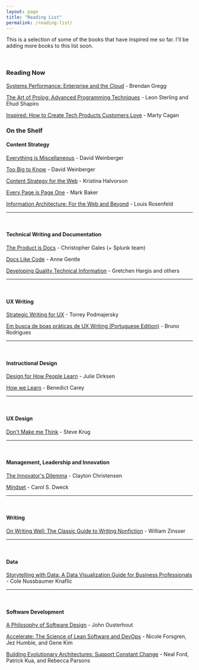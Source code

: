 ```yaml
---
layout: page
title: "Reading List"
permalink: /reading-list/
---
```


This is a selection of some of the books that have inspired me so far. I'll be adding more books to this list soon.

<br>

### Reading Now

<a href="https://www.amazon.com/Systems-Performance-Brendan-Gregg-dp-0136820158/dp/0136820158" target="_blank">Systems Performance: Enterprise and the Cloud</a> - Brendan Gregg

<a href="https://www.amazon.com/Art-Prolog-Advanced-Programming-Techniques/dp/0262192500" target="_blank">The Art of Prolog: Advanced Programming Techniques</a> - Leon Sterling and Ehud Shapiro

<a href="https://www.amazon.com/INSPIRED-Create-Tech-Products-Customers/dp/1119387507" target="_blank">Inspired: How to Create Tech Products Customers Love</a> - Marty Cagan


### On the Shelf

#### Content Strategy

<a href="https://www.amazon.com.br/Everything-Miscellaneous-Digital-Disorder-English-ebook/dp/B000R7PUW4/ref=sr_1_1" target="_blank">Everything is Miscellaneous</a> - David Weinberger

<a href="https://www.amazon.com.br/dp/B06XCHL4VF/ref=dp-kindle-redirect?_encoding=UTF8&btkr=1" target="_blank">Too Big to Know</a> - David Weinberger

<a href="https://www.amazon.com/Content-Strategy-Web-Kristina-Halvorson/dp/0321808304" target="_blank">Content Strategy for the Web</a> - Kristina Halvorson

<a href="https://www.amazon.com/Every-Page-One-Topic-Based-Communication/dp/1937434281" target="_blank">Every Page is Page One</a> - Mark Baker

<a href="https://www.amazon.com/Information-Architecture-Beyond-Louis-Rosenfeld/dp/1491911689" target="_blank">Information Architecture: For the Web and Beyond</a> - Louis Rosenfeld

<hr>
<br>

#### Technical Writing and Documentation

<a href="https://www.amazon.com/Product-Docs-technical-documentation-development-ebook/dp/B078G5PV3Q" target="_blank">The Product is Docs</a> - Christopher Gales (+ Splunk team)

<a href="http://www.lulu.com/shop/anne-gentle/docs-like-code/paperback/product-23487291.html" target="_blank">Docs Like Code</a> - Anne Gentle

<a href="https://www.amazon.com/Developing-Quality-Technical-Information-Handbook/dp/0131477498" target="_blank">Developing Quality Technical Information</a> - Gretchen Hargis and others

<hr>
<br>

#### UX Writing

<a href="https://www.amazon.com/Strategic-Writing-Engagement-Conversion-Retention/dp/1492049395/ref=sr_1_1" target="_blank">Strategic Writing for UX</a> - Torrey Podmajersky

<a href="https://www.amazon.com/busca-boas-pr%C3%A1ticas-Writing-Portuguese-ebook/dp/B07YYQJ1B7" target="_blank">Em busca de boas práticas de UX Writing (Portuguese Edition)</a> - Bruno Rodrigues

<hr>
<br>

#### Instructional Design

<a href="https://www.amazon.com/Design-People-Learn-Voices-Matter/dp/0321768434" target="_blank">Design for How People Learn</a> - Julie Dirksen

<a href="https://www.amazon.com/How-We-Learn-Surprising-Happens/dp/0812984293" target="_blank">How we Learn</a> - Benedict Carey

<hr>
<br>

#### UX Design

<a href="https://www.amazon.com/Dont-Make-Think-Revisited-Usability-ebook/dp/B00HJUBRPG" target="_blank">Don't Make me Think</a> - Steve Krug

<hr>
<br>

#### Management, Leadership and Innovation

<a href="https://www.amazon.com.br/Innovators-Dilemma-Revolutionary-Change-Business/dp/0062060244" target="_blank">The Innovator's Dilemma</a> - Clayton Christensen

<a href="https://www.amazon.com/Mindset-Psychology-Carol-S-Dweck/dp/0345472322" target="_blank">Mindset</a> - Carol S. Dweck

<hr>
<br>

#### Writing

<a href="https://www.amazon.com/Writing-Well-30th-Anniversary-Nonfiction-ebook/dp/B0090RVGW0/ref=sr_1_1" target="_blank">On Writing Well: The Classic Guide to Writing Nonfiction</a> - William Zinsser

<hr>
<br>

#### Data

<a href="https://www.amazon.com/Storytelling-Data-Visualization-Business-Professionals/dp/1119002257" target="_blank">Storytelling with Data: A Data Visualization Guide for Business Professionals</a> - Cole Nussbaumer Knaflic

<hr>
<br>

#### Software Development

<a href="https://www.amazon.com/Philosophy-Software-Design-John-Ousterhout/dp/1732102201" target="_blank">A Philosophy of Software Design</a> - John Ousterhout

<a href="https://www.amazon.com/Accelerate-Software-Performing-Technology-Organizations-ebook/dp/B07B9F83WM/ref=tmm_kin_swatch_0" target="_blank">Accelerate: The Science of Lean Software and DevOps</a> - Nicole Forsgren, Jez Humble, and Gene Kim

<a href="https://www.amazon.com/Building-Evolutionary-Architectures-Support-Constant/dp/1491986360" target="_blank">Building Evolutionary Architectures: Support Constant Change</a> - Neal Ford, Patrick Kua, and Rebecca Parsons

